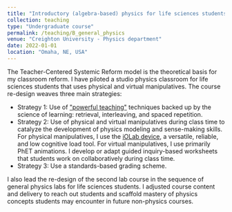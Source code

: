 ```yaml
---
title: "Introductory (algebra-based) physics for life sciences students"
collection: teaching
type: "Undergraduate course"
permalink: /teaching/B_general_physics
venue: "Creighton University - Physics department"
date: 2022-01-01
location: "Omaha, NE, USA"
---
```


The Teacher-Centered Systemic Reform model is the theoretical basis for my classroom reform. I have piloted a studio physics classroom for life sciences students that uses physical and virtual manipulatives. The course re-design weaves three main strategies:

* Strategy 1: Use of ["powerful teaching"](https://www.powerfulteaching.org/) techniques backed up by the science of learning: retrieval, interleaving, and spaced repetition.
* Strategy 2: Use of physical and virtual manipulatives during class time to catalyze the development of physics modeling and sense-making skills. For physical manipulatives, I use the [iOLab device](http://www.iolab.science/), a versatile, reliable, and low cognitive load tool. For virtual manipulatives, I use primarily PhET animations. I develop or adapt guided inquiry-based worksheets that students work on collaboratively during class time. 
* Strategy 3: Use a standards-based grading scheme.

I also lead the re-design of the second lab course in the sequence of general physics labs for life sciences students. I adjusted course content and delivery to reach out students and scaffold mastery of physics concepts students may encounter in future non-physics courses.
